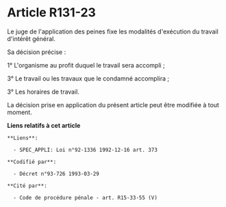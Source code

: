 # Article R131-23

Le juge de l'application des peines fixe les modalités d'exécution du travail d'intérêt général.

Sa décision précise :

1° L'organisme au profit duquel le travail sera accompli ;

3° Le travail ou les travaux que le condamné accomplira ;

3° Les horaires de travail.

La décision prise en application du présent article peut être modifiée à tout moment.

**Liens relatifs à cet article**

	**Liens**:

	  - SPEC_APPLI: Loi n°92-1336 1992-12-16 art. 373

	**Codifié par**:

	  - Décret n°93-726 1993-03-29

	**Cité par**:

	  - Code de procédure pénale - art. R15-33-55 (V)
